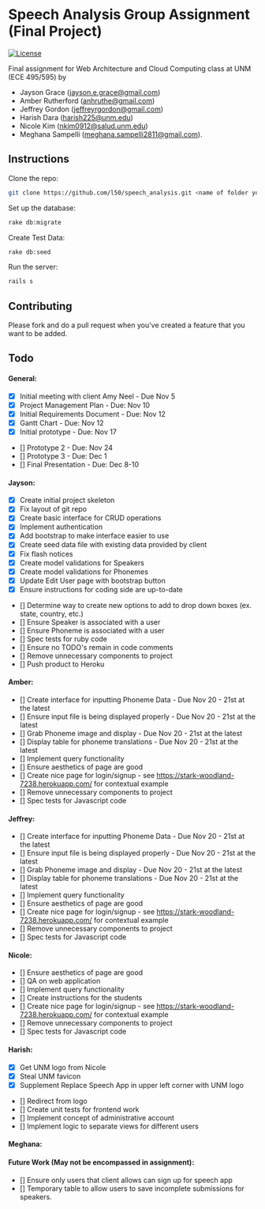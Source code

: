# Speech Analysis Group Assignment (Final Project)

[![License](http://img.shields.io/:license-mit-blue.svg)](http://doge.mit-license.org)

Final assignment for Web Architecture and Cloud Computing class at UNM (ECE 495/595) by

* Jayson Grace (jayson.e.grace@gmail.com)
* Amber Rutherford (anhruthe@gmail.com)
* Jeffrey Gordon (jeffreyrgordon@gmail.com)
* Harish Dara (harish225@unm.edu)
* Nicole Kim (nkim0912@salud.unm.edu)
* Meghana Sampelli (meghana.sampelli2811@gmail.com).

## Instructions

Clone the repo:
```bash
git clone https://github.com/l50/speech_analysis.git <name of folder you choose> && cd <name of folder you chose>
```
Set up the database:
```bash
rake db:migrate
```
Create Test Data:
```bash
rake db:seed
```
Run the server:
```bash
rails s
```

## Contributing
Please fork and do a pull request when you've created a feature that you want to be added.

## Todo
#### General:
- [x] Initial meeting with client Amy Neel - Due Nov 5
- [x] Project Management Plan - Due: Nov 10
- [x] Initial Requirements Document - Due: Nov 12
- [x] Gantt Chart - Due: Nov 12
- [x] Initial prototype - Due: Nov 17
- [] Prototype 2 - Due: Nov 24
- [] Prototype 3 - Due: Dec 1
- [] Final Presentation - Due: Dec 8-10

#### Jayson:
- [x] Create initial project skeleton
- [x] Fix layout of git repo
- [x] Create basic interface for CRUD operations
- [x] Implement authentication
- [x] Add bootstrap to make interface easier to use
- [x] Create seed data file with existing data provided by client
- [x] Fix flash notices
- [x] Create model validations for Speakers
- [x] Create model validations for Phonemes
- [x] Update Edit User page with bootstrap button
- [x] Ensure instructions for coding side are up-to-date
- [] Determine way to create new options to add to drop down boxes (ex. state, country, etc.)
- [] Ensure Speaker is associated with a user
- [] Ensure Phoneme is associated with a user
- [] Spec tests for ruby code
- [] Ensure no TODO's remain in code comments
- [] Remove unnecessary components to project
- [] Push product to Heroku

#### Amber:
- [] Create interface for inputting Phoneme Data - Due Nov 20 - 21st at the latest
- [] Ensure input file is being displayed properly - Due Nov 20 - 21st at the latest
- [] Grab Phoneme image and display - Due Nov 20 - 21st at the latest
- [] Display table for phoneme translations - Due Nov 20 - 21st at the latest
- [] Implement query functionality
- [] Ensure aesthetics of page are good
- [] Create nice page for login/signup - see https://stark-woodland-7238.herokuapp.com/ for contextual example
- [] Remove unnecessary components to project
- [] Spec tests for Javascript code

#### Jeffrey:
- [] Create interface for inputting Phoneme Data - Due Nov 20 - 21st at the latest
- [] Ensure input file is being displayed properly - Due Nov 20 - 21st at the latest
- [] Grab Phoneme image and display - Due Nov 20 - 21st at the latest
- [] Display table for phoneme translations - Due Nov 20 - 21st at the latest
- [] Implement query functionality
- [] Ensure aesthetics of page are good
- [] Create nice page for login/signup - see https://stark-woodland-7238.herokuapp.com/ for contextual example
- [] Remove unnecessary components to project
- [] Spec tests for Javascript code

#### Nicole:
- [] Ensure aesthetics of page are good
- [] QA on web application
- [] Implement query functionality
- [] Create instructions for the students
- [] Create nice page for login/signup - see https://stark-woodland-7238.herokuapp.com/ for contextual example
- [] Remove unnecessary components to project
- [] Spec tests for Javascript code

#### Harish:
- [x] Get UNM logo from Nicole
- [x] Steal UNM favicon
- [x] Supplement Replace Speech App in upper left corner with UNM logo
- [] Redirect from logo 
- [] Create unit tests for frontend work
- [] Implement concept of administrative account
- [] Implement logic to separate views for different users

#### Meghana:

#### Future Work (May not be encompassed in assignment):
- [] Ensure only users that client allows can sign up for speech app
- [] Temporary table to allow users to save incomplete submissions for speakers.